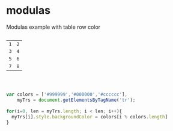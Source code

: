 modulas
=======

<p>Modulas example with table row color</p>
<pre>
<table width="200">
  <tr>
    <td>1</td>
    <td>2</td>
  </tr>
  <tr>
    <td>3</td>
    <td>4</td>
  </tr>
  <tr>
    <td>5</td>
    <td>6</td>
  </tr>
  <tr>
    <td>7</td>
    <td>8</td>
  </tr>
</table>
</pre>

```javascript

var colors = ['#999999','#000000','#cccccc'],
    myTrs = document.getElementsByTagName('tr');
	
for(i=0, len = myTrs.length; i < len; i++){
  myTrs[i].style.backgroundColor = colors[i % colors.length]
}
```
